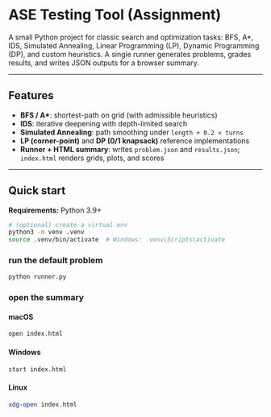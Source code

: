 # ASE Testing Tool (Assignment)

A small Python project for classic search and optimization tasks:
BFS, A*, IDS, Simulated Annealing, Linear Programming (LP), Dynamic Programming (DP), and custom heuristics.
A single runner generates problems, grades results, and writes JSON outputs for a browser summary.

---

## Features

- **BFS / A\***: shortest-path on grid (with admissible heuristics)
- **IDS**: iterative deepening with depth-limited search
- **Simulated Annealing**: path smoothing under `length + 0.2 × turns`
- **LP (corner-point)** and **DP (0/1 knapsack)** reference implementations
- **Runner + HTML summary**: writes `problem.json` and `results.json`; `index.html` renders grids, plots, and scores

---

## Quick start

**Requirements:** Python 3.9+

```bash
# (optional) create a virtual env
python3 -m venv .venv
source .venv/bin/activate  # Windows: .venv\Scripts\activate
```

### run the default problem
```bash
python runner.py
```

### open the summary 
#### macOS
```bash
open index.html
```

#### Windows
```bash
start index.html
```

#### Linux
```bash
xdg-open index.html
```
